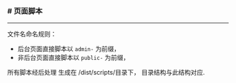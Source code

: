 ### \# 页面脚本

---

文件名命名规则：
- 后台页面直接脚本以 `admin-` 为前缀， 
- 非后台页面直接脚本以 `public-` 为前缀， 


所有脚本经后处理 生成在 /dist/scripts/目录下， 目录结构与此结构对应.





